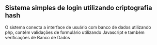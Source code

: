 ## Sistema simples de login utilizando criptografia hash
O sistema conecta a interface de usuário com banco de dados utilizando php, contém validações de formulário utilizando Javascript e também verificações de Banco de Dados